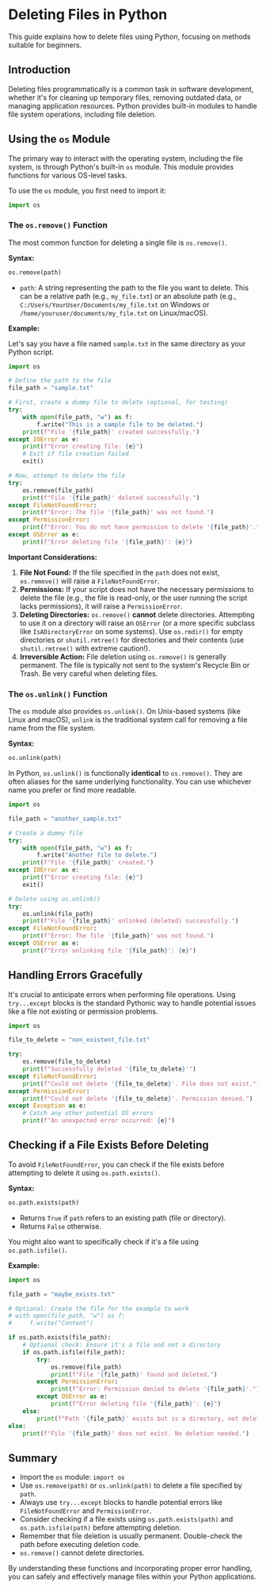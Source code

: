 # Deleting Files in Python

This guide explains how to delete files using Python, focusing on methods suitable for beginners.

## Introduction

Deleting files programmatically is a common task in software development, whether it's for cleaning up temporary files, removing outdated data, or managing application resources. Python provides built-in modules to handle file system operations, including file deletion.

## Using the `os` Module

The primary way to interact with the operating system, including the file system, is through Python's built-in `os` module. This module provides functions for various OS-level tasks.

To use the `os` module, you first need to import it:

```python
import os
```

### The `os.remove()` Function

The most common function for deleting a single file is `os.remove()`.

**Syntax:**

```python
os.remove(path)
```

*   `path`: A string representing the path to the file you want to delete. This can be a relative path (e.g., `my_file.txt`) or an absolute path (e.g., `C:/Users/YourUser/Documents/my_file.txt` on Windows or `/home/youruser/documents/my_file.txt` on Linux/macOS).

**Example:**

Let's say you have a file named `sample.txt` in the same directory as your Python script.

```python
import os

# Define the path to the file
file_path = "sample.txt"

# First, create a dummy file to delete (optional, for testing)
try:
    with open(file_path, "w") as f:
        f.write("This is a sample file to be deleted.")
    print(f"File '{file_path}' created successfully.")
except IOError as e:
    print(f"Error creating file: {e}")
    # Exit if file creation failed
    exit()

# Now, attempt to delete the file
try:
    os.remove(file_path)
    print(f"File '{file_path}' deleted successfully.")
except FileNotFoundError:
    print(f"Error: The file '{file_path}' was not found.")
except PermissionError:
    print(f"Error: You do not have permission to delete '{file_path}'.")
except OSError as e:
    print(f"Error deleting file '{file_path}': {e}")

```

**Important Considerations:**

1.  **File Not Found:** If the file specified in the `path` does not exist, `os.remove()` will raise a `FileNotFoundError`.
2.  **Permissions:** If your script does not have the necessary permissions to delete the file (e.g., the file is read-only, or the user running the script lacks permissions), it will raise a `PermissionError`.
3.  **Deleting Directories:** `os.remove()` **cannot** delete directories. Attempting to use it on a directory will raise an `OSError` (or a more specific subclass like `IsADirectoryError` on some systems). Use `os.rmdir()` for empty directories or `shutil.rmtree()` for directories and their contents (use `shutil.rmtree()` with extreme caution!).
4.  **Irreversible Action:** File deletion using `os.remove()` is generally permanent. The file is typically not sent to the system's Recycle Bin or Trash. Be very careful when deleting files.

### The `os.unlink()` Function

The `os` module also provides `os.unlink()`. On Unix-based systems (like Linux and macOS), `unlink` is the traditional system call for removing a file name from the file system.

**Syntax:**

```python
os.unlink(path)
```

In Python, `os.unlink()` is functionally **identical** to `os.remove()`. They are often aliases for the same underlying functionality. You can use whichever name you prefer or find more readable.

```python
import os

file_path = "another_sample.txt"

# Create a dummy file
try:
    with open(file_path, "w") as f:
        f.write("Another file to delete.")
    print(f"File '{file_path}' created.")
except IOError as e:
    print(f"Error creating file: {e}")
    exit()

# Delete using os.unlink()
try:
    os.unlink(file_path)
    print(f"File '{file_path}' unlinked (deleted) successfully.")
except FileNotFoundError:
    print(f"Error: The file '{file_path}' was not found.")
except OSError as e:
    print(f"Error unlinking file '{file_path}': {e}")
```

## Handling Errors Gracefully

It's crucial to anticipate errors when performing file operations. Using `try...except` blocks is the standard Pythonic way to handle potential issues like a file not existing or permission problems.

```python
import os

file_to_delete = "non_existent_file.txt"

try:
    os.remove(file_to_delete)
    print(f"Successfully deleted '{file_to_delete}'")
except FileNotFoundError:
    print(f"Could not delete '{file_to_delete}'. File does not exist.")
except PermissionError:
    print(f"Could not delete '{file_to_delete}'. Permission denied.")
except Exception as e:
    # Catch any other potential OS errors
    print(f"An unexpected error occurred: {e}")
```

## Checking if a File Exists Before Deleting

To avoid `FileNotFoundError`, you can check if the file exists before attempting to delete it using `os.path.exists()`.

**Syntax:**

```python
os.path.exists(path)
```

*   Returns `True` if `path` refers to an existing path (file or directory).
*   Returns `False` otherwise.

You might also want to specifically check if it's a file using `os.path.isfile()`.

**Example:**

```python
import os

file_path = "maybe_exists.txt"

# Optional: Create the file for the example to work
# with open(file_path, "w") as f:
#     f.write("Content")

if os.path.exists(file_path):
    # Optional check: Ensure it's a file and not a directory
    if os.path.isfile(file_path):
        try:
            os.remove(file_path)
            print(f"File '{file_path}' found and deleted.")
        except PermissionError:
            print(f"Error: Permission denied to delete '{file_path}'.")
        except OSError as e:
            print(f"Error deleting file '{file_path}': {e}")
    else:
        print(f"Path '{file_path}' exists but is a directory, not deleting.")
else:
    print(f"File '{file_path}' does not exist. No deletion needed.")

```

## Summary

*   Import the `os` module: `import os`
*   Use `os.remove(path)` or `os.unlink(path)` to delete a file specified by `path`.
*   Always use `try...except` blocks to handle potential errors like `FileNotFoundError` and `PermissionError`.
*   Consider checking if a file exists using `os.path.exists(path)` and `os.path.isfile(path)` before attempting deletion.
*   Remember that file deletion is usually permanent. Double-check the path before executing deletion code.
*   `os.remove()` cannot delete directories.

By understanding these functions and incorporating proper error handling, you can safely and effectively manage files within your Python applications.